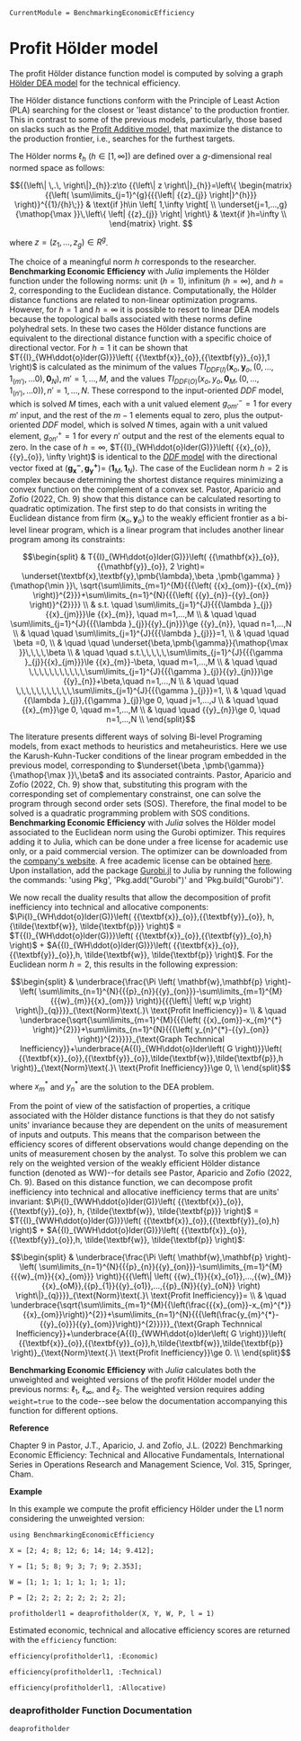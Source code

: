 ```@meta
CurrentModule = BenchmarkingEconomicEfficiency
```
# Profit Hölder model

The profit Hölder distance function model is computed by solving a graph [Hölder DEA model](https://javierbarbero.github.io/DataEnvelopmentAnalysis.jl/stable/technical/holder/) for the technical efficiency.

The Hölder distance functions conform with the Principle of Least Action (PLA) searching for the closest or 'least distance' to the production frontier. This in contrast to some of the previous models, particularly, those based on slacks such as the [Profit Additive model](@ref), that maximize the distance to the production frontier, i.e., searches for the furthest targets.  

The Hölder norms ${{\ell }_{h}}$ ($h\in \left[ 1,\infty  \right]$) are defined over a $g$-dimensional real normed space as follows:

```math
{{\left\| \,.\, \right\|}_{h}}:z\to {{\left\| z \right\|}_{h}}=\left\{ \begin{matrix}
{{\left( \sum\limits_{j=1}^{g}{{{\left| {{z}_{j}} \right|}^{h}}} \right)}^{{1}/{h}\;}} & \text{if }h\in \left[ 1,\infty  \right[  \\ 
\underset{j=1,...,g}{\mathop{\max }}\,\left\{ \left| {{z}_{j}} \right| \right\} & \text{if }h=\infty   \\
\end{matrix} \right. 	
```

where $z=\left( {{z}_{1}},...,{{z}_{g}} \right)\in {{R}^{g}}$. 

The choice of a meaningful norm $h$ corresponds to the researcher. **Benchmarking Economic Efficiency** with *Julia* implements the Hölder function under the following norms: unit ($h=1$), infinitum ($h=\infty$), and $h=2$, corresponding to the Euclidean distance. Computationally, the Hölder distance functions are related to non-linear optimization programs. However, for $h=1$ and $h=\infty$ it is possible to resort to linear DEA models because the topological balls associated with these norms define polyhedral sets. In these two cases the Hölder distance functions are equivalent to the directional distance function with a specific choice of directional vector. For $h=1$ it can be shown that $T{{I}_{WH\ddot{o}lder(G)}}\left( {{\textbf{x}}_{o}},{{\textbf{y}}_{o}},1 \right)$ is calculated as the minimum of the values $T{{I}_{DDF(I)}}\left( {{\textbf{x}}_{o}},{{\textbf{y}}_{o}}, \left(0,...,{{1}_{\left( {{m}'} \right)}},...0 \right), \textbf{0}_N \right), {m}'=1,...,M$, and the values $T{{I}_{DDF(O)}}\left( {{x}_{o}},{{y}_{o}}, \textbf{0}_M, \left( 0,...,{{1}_{\left( {{n}'} \right)}},...0 \right) \right), {n}'=1,...,N$. These correspond to the input-oriented $DDF$ model, which is solved $M$ times, each with a unit valued element $g^-_{om'}=1$ for every $m'$ input, and the rest of the $m-1$ elements equal to zero, plus the output-oriented $DDF$ model, which is solved $N$ times, again with a unit valued element, $g^+_{on'}=1$ for  every $n'$ output and the rest of the elements equal to zero. In the case of $h=\infty$,  $T{{I}_{WH\ddot{o}lder(G)}}\left( {{x}_{o}},{{y}_{o}}, \infty \right)$ is identical to the [$DDF$ model](https://javierbarbero.github.io/DataEnvelopmentAnalysis.jl/stable/technical/directional/)  with the directional vector fixed at $\left({{\mathbf{g_{x}^-},\mathbf{g^+_y}}} \right)= \:$$\left( {{\mathbf{1}_M,\mathbf{1}_N}} \right)$. The case of the Euclidean norm $h=2$ is complex because determining the shortest distance requires minimizing a convex function on the complement of a convex set. Pastor, Aparicio and Zofío (2022, Ch. 9) show that this distance can be calculated resorting to quadratic optimization. The first step to do that consists in writing the Euclidean distance from firm $\left( {{\mathbf{x}_o,\mathbf{y}_{o}}} \right)$  to the weakly efficient frontier as a bi-level linear program, which is a linear program that includes another linear program among its constraints:

```math
\begin{split}
& T{{I}_{WH\ddot{o}lder(G)}}\left( {{\mathbf{x}}_{o}},{{\mathbf{y}}_{o}}, 2 \right)= \underset{\textbf{x},\textbf{y},\pmb{\lambda},\beta ,\pmb{\gamma} }{\mathop{\min }}\, \sqrt{\sum\limits_{m=1}^{M}{{{\left( {{x}_{om}}-{{x}_{m}} \right)}^{2}}}+\sum\limits_{n=1}^{N}{{{\left( {{y}_{n}}-{{y}_{on}} \right)}^{2}}}}  \\
	& s.t. \quad \sum\limits_{j=1}^{J}{{{\lambda }_{j}}{{x}_{jm}}}\le {{x}_{m}}, \quad  m=1,...,M  \\
	&  \quad \quad \sum\limits_{j=1}^{J}{{{\lambda }_{j}}{{y}_{jn}}}\ge {{y}_{n}}, \quad  n=1,...,N  \\
	& \quad \quad  \sum\limits_{j=1}^{J}{{{\lambda }_{j}}}=1,   \\
	& \quad \quad \beta =0, \\
	& \quad \quad \underset{\beta,\pmb{\gamma}}{\mathop{\max }}\,\,\,\,\beta    \\
	& \quad \quad s.t.\,\,\,\,\,\sum\limits_{j=1}^{J}{{{\gamma }_{j}}{{x}_{jm}}}\le {{x}_{m}}-\beta, \quad m=1,...,M  \\
	& \quad \quad \,\,\,\,\,\,\,\,\,\,\,\sum\limits_{j=1}^{J}{{{\gamma }_{j}}{{y}_{jn}}}\ge {{y}_{n}}+\beta,\quad  n=1,...,N  \\
	& \quad \quad \,\,\,\,\,\,\,\,\,\,\,\sum\limits_{j=1}^{J}{{{\gamma }_{j}}}=1, \\
	& \quad \quad {{\lambda }_{j}},{{\gamma }_{j}}\ge 0, \quad j=1,...,J  \\
	& \quad \quad {{x}_{m}}\ge 0, \quad m=1,...,M  \\
	& \quad \quad {{y}_{n}}\ge 0, \quad n=1,...,N  \\
\end{split}
```

The literature presents different ways of solving Bi-level Programing models, from exact methods to heuristics and metaheuristics. Here we use the Karush-Kuhn-Tucker conditions of the linear program embedded in the previous model, corresponding to $\underset{\beta ,\pmb{\gamma}}{\mathop{\max }}\,\beta$ and its associated contraints. Pastor, Aparicio and Zofío (2022, Ch. 9) show that, substituting this program with the corresponding set of complementary constrainst, one can solve the program through second order sets (SOS). Therefore, the final model to be solved is a quadratic programming problem with SOS conditions. **Benchmarking Economic Efficiency** with *Julia* solves the Hölder  model associated to the Euclidean norm using the Gurobi optimizer. This requires adding it to Julia, which can be done under a free license for academic use only, or a paid commercial version. The optimizer can be downloaded from the [company's website](https://www.gurobi.com/). A free academic license can be obtained [here](https://www.gurobi.com/downloads/end-user-license-agreement-academic/). Upon installation, add the package [Gurobi.jl](https://github.com/jump-dev/Gurobi.jl) to Julia by running the following the commands: 'using Pkg', 'Pkg.add("Gurobi")' and 'Pkg.build("Gurobi")'.    

We now recall the duality results that allow the decomposition of profit inefficiency into technical and allocative components: $\Pi{I}_{WH\ddot{o}lder(G)}\left( {{\textbf{x}}_{o}},{{\textbf{y}}_{o}}, h, {\tilde{\textbf{w}}, \tilde{\textbf{p}}} \right)$ = $T{{I}_{WH\ddot{o}lder(G)}}\left( {{\textbf{x}}_{o}},{{\textbf{y}}_{o},h} \right)$ + $A{{I}_{WH\ddot{o}lder(G)}}\left( {{\textbf{x}}_{o}},{{\textbf{y}}_{o}},h, \tilde{\textbf{w}}, \tilde{\textbf{p}} \right)$. For the Euclidean norm $h=2$, this results in the following expression: 

```math
\begin{split} 
	& \underbrace{\frac{\Pi \left( \mathbf{w},\mathbf{p} \right)-\left( \sum\limits_{n=1}^{N}{{{p}_{n}}{{y}_{on}}}-\sum\limits_{m=1}^{M}{{{w}_{m}}{{x}_{om}}} \right)}{{{\left\| \left( w,p \right) \right\|}_{q}}}}_{\text{Norm}\text{.}\ \text{Profit Inefficiency}}= \\ 
	& \quad \underbrace{\sqrt{\sum\limits_{m=1}^{M}{{{\left( {{x}_{om}}-x_{m}^{*} \right)}^{2}}}+\sum\limits_{n=1}^{N}{{{\left( y_{n}^{*}-{{y}_{on}} \right)}^{2}}}}}_{\text{Graph Technnical Inefficiency}}+\underbrace{A{{I}_{WH\ddot{o}lder\left( G \right)}}\left( {{\textbf{x}}_{o}},{{\textbf{y}}_{o}},\tilde{\textbf{w}},\tilde{\textbf{p}},h \right)}_{\text{Norm}\text{.}\ \text{Profit Inefficiency}}\ge 0, \\ 
\end{split}
```

where $x^{*}_{m}$ and $y^{*}_{n}$ are the solution to the DEA problem.

From the point of view of the satisfaction of properties, a critique associated with the Hölder distance functions is that they do not satisfy units' invariance because they are dependent on the units of measurement of inputs and outputs. This means that the comparison between the efficiency scores of different observations would change depending on the units of measurement chosen by the analyst. To solve this problem we can rely on the weighted version of the weakly efficient Hölder distance function (denoted as WW)--for details see Pastor, Aparicio and Zofío (2022, Ch. 9). Based on this distance function, we can decompose profit inefficiency into technical and allocative inefficiency terms that are units' invariant: $\Pi{I}_{WWH\ddot{o}lder(G)}\left( {{\textbf{x}}_{o}},{{\textbf{y}}_{o}}, h, {\tilde{\textbf{w}}, \tilde{\textbf{p}}} \right)$ = $T{{I}_{WWH\ddot{o}lder(G)}}\left( {{\textbf{x}}_{o}},{{\textbf{y}}_{o},h} \right)$ + $A{{I}_{WWH\ddot{o}lder(G)}}\left( {{\textbf{x}}_{o}},{{\textbf{y}}_{o}},h, \tilde{\textbf{w}}, \tilde{\textbf{p}} \right)$: 

```math
\begin{split} 
& \underbrace{\frac{\Pi \left( \mathbf{w},\mathbf{p} \right)-\left( \sum\limits_{n=1}^{N}{{{p}_{n}}{{y}_{on}}}-\sum\limits_{m=1}^{M}{{{w}_{m}}{{x}_{om}}} \right)}{{{\left\| \left( {{w}_{1}}{{x}_{o1}},...,{{w}_{M}}{{x}_{oM}},{{p}_{1}}{{y}_{o1}},...,{{p}_{N}}{{y}_{oN}} \right) \right\|}_{q}}}}_{\text{Norm}\text{.}\ \text{Profit Inefficiency}}= \\ 
& \quad \underbrace{\sqrt{\sum\limits_{m=1}^{M}{{\left(\frac{{{x}_{om}}-x_{m}^{*}}{{x}_{om}}\right)}^{2}}+\sum\limits_{n=1}^{N}{{{\left(\frac{y_{m}^{*}-{{y}_{o}}}{{y}_{om}}\right)}^{2}}}}}_{\text{Graph Technnical Inefficiency}}+\underbrace{A{{I}_{WWH\ddot{o}lder\left( G \right)}}\left( {{\textbf{x}}_{o}},{{\textbf{y}}_{o}},h,\tilde{\textbf{w}},\tilde{\textbf{p}} \right)}_{\text{Norm}\text{.}\ \text{Profit Inefficiency}}\ge 0. \\ 
\end{split}
``` 
 
 **Benchmarking Economic Efficiency** with *Julia* calculates both the unweighted and weighted versions of the profit Hölder model under the previous norms: ${{\ell }_{1}}$,  ${{\ell }_{\infty }}$, and ${{\ell }_{2}}$. The weighted version requires adding `weight=true` to the code--see below the documentation accompanying this function for different options.   

**Reference**

Chapter 9 in Pastor, J.T., Aparicio, J. and Zofío, J.L. (2022) Benchmarking Economic Efficiency: Technical and Allocative Fundamentals, International Series in Operations Research and Management Science, Vol. 315,  Springer, Cham.


**Example**

In this example we compute the profit efficiency Hölder under the L1 norm considering the unweighted version:

```@example profitholder
using BenchmarkingEconomicEfficiency

X = [2; 4; 8; 12; 6; 14; 14; 9.412];

Y = [1; 5; 8; 9; 3; 7; 9; 2.353];

W = [1; 1; 1; 1; 1; 1; 1; 1];

P = [2; 2; 2; 2; 2; 2; 2; 2];

profitholderl1 = deaprofitholder(X, Y, W, P, l = 1)
```

Estimated economic, technical and allocative efficiency scores are returned with the `efficiency` function:
```@example profitholder
efficiency(profitholderl1, :Economic)
```

```@example profitholder
efficiency(profitholderl1, :Technical)
```

```@example profitholder
efficiency(profitholderl1, :Allocative)
```


### deaprofitholder Function Documentation

```@docs
deaprofitholder
```

